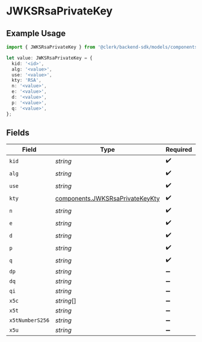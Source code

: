 # JWKSRsaPrivateKey

## Example Usage

```typescript
import { JWKSRsaPrivateKey } from '@clerk/backend-sdk/models/components';

let value: JWKSRsaPrivateKey = {
  kid: '<id>',
  alg: '<value>',
  use: '<value>',
  kty: 'RSA',
  n: '<value>',
  e: '<value>',
  d: '<value>',
  p: '<value>',
  q: '<value>',
};
```

## Fields

| Field           | Type                                                                               | Required           | Description |
| --------------- | ---------------------------------------------------------------------------------- | ------------------ | ----------- |
| `kid`           | _string_                                                                           | :heavy_check_mark: | N/A         |
| `alg`           | _string_                                                                           | :heavy_check_mark: | N/A         |
| `use`           | _string_                                                                           | :heavy_check_mark: | N/A         |
| `kty`           | [components.JWKSRsaPrivateKeyKty](../../models/components/jwksrsaprivatekeykty.md) | :heavy_check_mark: | N/A         |
| `n`             | _string_                                                                           | :heavy_check_mark: | N/A         |
| `e`             | _string_                                                                           | :heavy_check_mark: | N/A         |
| `d`             | _string_                                                                           | :heavy_check_mark: | N/A         |
| `p`             | _string_                                                                           | :heavy_check_mark: | N/A         |
| `q`             | _string_                                                                           | :heavy_check_mark: | N/A         |
| `dp`            | _string_                                                                           | :heavy_minus_sign: | N/A         |
| `dq`            | _string_                                                                           | :heavy_minus_sign: | N/A         |
| `qi`            | _string_                                                                           | :heavy_minus_sign: | N/A         |
| `x5c`           | _string_[]                                                                         | :heavy_minus_sign: | N/A         |
| `x5t`           | _string_                                                                           | :heavy_minus_sign: | N/A         |
| `x5tNumberS256` | _string_                                                                           | :heavy_minus_sign: | N/A         |
| `x5u`           | _string_                                                                           | :heavy_minus_sign: | N/A         |
